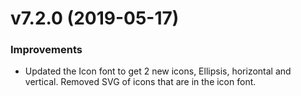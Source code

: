 # v7.2.0 (2019-05-17)
### Improvements
* Updated the Icon font to get 2 new icons, Ellipsis, horizontal and vertical. Removed SVG of icons that are in the icon font.


